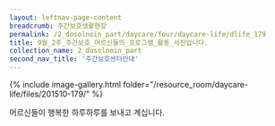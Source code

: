 ```yaml
--- 
layout: leftnav-page-content 
breadcrumb: 주간보호생활현장 
permalink: /2_dosolnoin_part/daycare/four/daycare-life/dlife_179
title: 9월_2주_주간보호_어르신들의_프로그램_활동_사진입니다.
collection_name: 2_dosolnoin_part
second_nav_title: '주간보호센터안내' 
---
```

{% include image-gallery.html folder="/resource_room/daycare-life/files/201510-179/" %}




어르신들이 행복한 하루하루를 보내고 계십니다.